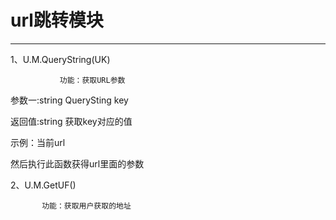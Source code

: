 # url跳转模块

---

1、U.M.QueryString\(UK\)

               功能：获取URL参数

参数一:string QuerySting key

返回值:string 获取key对应的值

示例：当前url

然后执行此函数获得url里面的参数

 

2、U.M.GetUF\(\)

           功能：获取用户获取的地址



